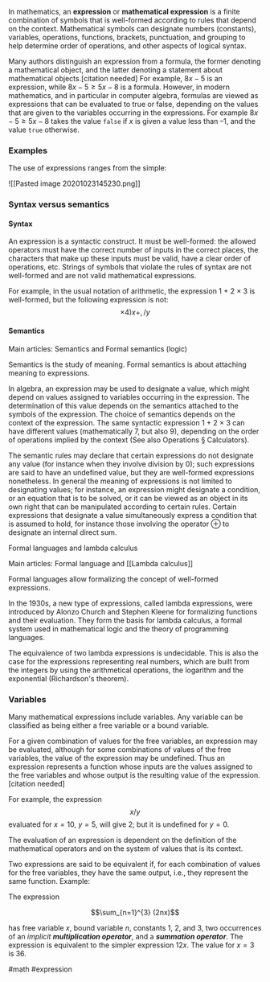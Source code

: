  In mathematics, an **expression** or **mathematical expression** is a finite combination of symbols that is well-formed according to rules that depend on the context. Mathematical symbols can designate numbers (constants), variables, operations, functions, brackets, punctuation, and grouping to help determine order of operations, and other aspects of logical syntax.

Many authors distinguish an expression from a formula, the former denoting a mathematical object, and the latter denoting a statement about mathematical objects.[citation needed] For example, $8 x − 5$ is an expression, while $8 x − 5 ≥ 5 x − 8$  is a formula. However, in modern mathematics, and in particular in computer algebra, formulas are viewed as expressions that can be evaluated to true or false, depending on the values that are given to the variables occurring in the expressions. For example $8 x − 5 ≥ 5 x − 8$ takes the value `false` if $x$ is given a value less than $–1$, and the value `true` otherwise. 

### Examples
The use of expressions ranges from the simple: 

![[Pasted image 20201023145230.png]]

### Syntax versus semantics

#### Syntax

An expression is a syntactic construct. It must be well-formed: the allowed operators must have the correct number of inputs in the correct places, the characters that make up these inputs must be valid, have a clear order of operations, etc. Strings of symbols that violate the rules of syntax are not well-formed and are not valid mathematical expressions.

For example, in the usual notation of arithmetic, the expression 1 + 2 × 3 is well-formed, but the following expression is not:
  $$× 4 ) x + , / y$$
  
####  Semantics
Main articles: Semantics and Formal semantics (logic)

Semantics is the study of meaning. Formal semantics is about attaching meaning to expressions.

In algebra, an expression may be used to designate a value, which might depend on values assigned to variables occurring in the expression. The determination of this value depends on the semantics attached to the symbols of the expression. The choice of semantics depends on the context of the expression. The same syntactic expression 1 + 2 × 3 can have different values (mathematically 7, but also 9), depending on the order of operations implied by the context (See also Operations § Calculators).

The semantic rules may declare that certain expressions do not designate any value (for instance when they involve division by 0); such expressions are said to have an undefined value, but they are well-formed expressions nonetheless. In general the meaning of expressions is not limited to designating values; for instance, an expression might designate a condition, or an equation that is to be solved, or it can be viewed as an object in its own right that can be manipulated according to certain rules. Certain expressions that designate a value simultaneously express a condition that is assumed to hold, for instance those involving the operator ⊕ to designate an internal direct sum. 

Formal languages and lambda calculus

Main articles: Formal language and  [[Lambda calculus]]

Formal languages allow formalizing the concept of well-formed expressions.

In the 1930s, a new type of expressions, called lambda expressions, were introduced by Alonzo Church and Stephen Kleene for formalizing functions and their evaluation. They form the basis for lambda calculus, a formal system used in mathematical logic and the theory of programming languages.

The equivalence of two lambda expressions is undecidable. This is also the case for the expressions representing real numbers, which are built from the integers by using the arithmetical operations, the logarithm and the exponential (Richardson's theorem). 

### Variables

Many mathematical expressions include variables. Any variable can be classified as being either a free variable or a bound variable.

For a given combination of values for the free variables, an expression may be evaluated, although for some combinations of values of the free variables, the value of the expression may be undefined. Thus an expression represents a function whose inputs are the values assigned to the free variables and whose output is the resulting value of the expression.[citation needed]

For example, the expression $$x/y$$
evaluated for $x = 10$, $y = 5$, will give $2$; but it is undefined for $y = 0$.

The evaluation of an expression is dependent on the definition of the mathematical operators and on the system of values that is its context.

Two expressions are said to be equivalent if, for each combination of values for the free variables, they have the same output, i.e., they represent the same function. Example:

The expression

$$\sum_{n=1}^{3} (2nx)$$

has free variable $x$, bound variable $n$, constants $1$, $2$, and $3$, two occurrences of an *implicit  __multiplication  operator__*, and a  **_summation operator_**. The expression is equivalent to the simpler expression $12x$. The value for $x = 3$ is $36$. 

#math #expression